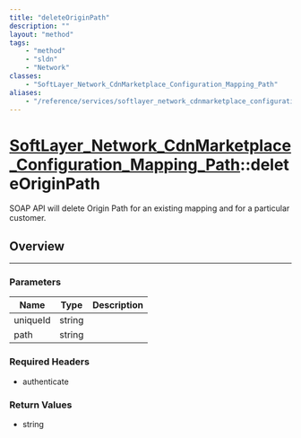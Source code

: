 ```yaml
---
title: "deleteOriginPath"
description: ""
layout: "method"
tags:
    - "method"
    - "sldn"
    - "Network"
classes:
    - "SoftLayer_Network_CdnMarketplace_Configuration_Mapping_Path"
aliases:
    - "/reference/services/softlayer_network_cdnmarketplace_configuration_mapping_path/deleteOriginPath"
---
```

# [SoftLayer_Network_CdnMarketplace_Configuration_Mapping_Path](/reference/services/SoftLayer_Network_CdnMarketplace_Configuration_Mapping_Path)::deleteOriginPath

SOAP API will delete Origin Path for an existing mapping and for a particular customer. 


## Overview 


-----

### Parameters 
|Name | Type | Description |
| --- | --- | --- |
|uniqueId| string| |
|path| string| |


### Required Headers
* authenticate


### Return Values
* string




